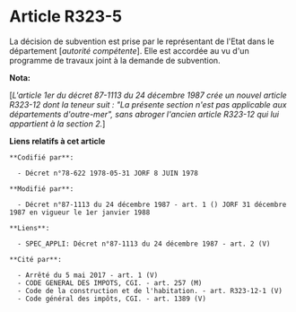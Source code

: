 # Article R323-5

La décision de subvention est prise par le représentant de l'Etat dans le département [*autorité compétente*]. Elle est
accordée au vu d'un programme de travaux joint à la demande de subvention.

**Nota:**

[*L'article 1er du décret 87-1113 du 24 décembre 1987 crée un nouvel article R323-12 dont la teneur suit : "La présente
section n'est pas applicable aux départements d'outre-mer", sans abroger l'ancien article R323-12 qui lui appartient à la
section 2.*]

**Liens relatifs à cet article**

	**Codifié par**:

	  - Décret n°78-622 1978-05-31 JORF 8 JUIN 1978

	**Modifié par**:

	  - Décret n°87-1113 du 24 décembre 1987 - art. 1 () JORF 31 décembre 1987 en vigueur le 1er janvier 1988

	**Liens**:

	  - SPEC_APPLI: Décret n°87-1113 du 24 décembre 1987 - art. 2 (V)

	**Cité par**:

	  - Arrêté du 5 mai 2017 - art. 1 (V)
	  - CODE GENERAL DES IMPOTS, CGI. - art. 257 (M)
	  - Code de la construction et de l'habitation. - art. R323-12-1 (V)
	  - Code général des impôts, CGI. - art. 1389 (V)
